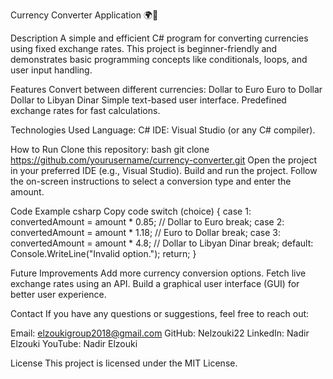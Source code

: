 Currency Converter Application 🌍💱


Description
A simple and efficient C# program for converting currencies using fixed exchange rates. This project is beginner-friendly and demonstrates basic programming concepts like conditionals, loops, and user input handling.

Features
Convert between different currencies:
Dollar to Euro
Euro to Dollar
Dollar to Libyan Dinar
Simple text-based user interface.
Predefined exchange rates for fast calculations.

Technologies Used
Language: C#
IDE: Visual Studio (or any C# compiler).

How to Run
Clone this repository:
bash
git clone https://github.com/yourusername/currency-converter.git
Open the project in your preferred IDE (e.g., Visual Studio).
Build and run the project.
Follow the on-screen instructions to select a conversion type and enter the amount.


Code Example
csharp
Copy code
switch (choice)
{
    case 1:
        convertedAmount = amount * 0.85; // Dollar to Euro
        break;
    case 2:
        convertedAmount = amount * 1.18; // Euro to Dollar
        break;
    case 3:
        convertedAmount = amount * 4.8; // Dollar to Libyan Dinar
        break;
    default:
        Console.WriteLine("Invalid option.");
        return;
}


Future Improvements
Add more currency conversion options.
Fetch live exchange rates using an API.
Build a graphical user interface (GUI) for better user experience.


Contact
If you have any questions or suggestions, feel free to reach out:

Email: elzoukigroup2018@gmail.com
GitHub: Nelzouki22
LinkedIn: Nadir Elzouki
YouTube: Nadir Elzouki


License
This project is licensed under the MIT License.

